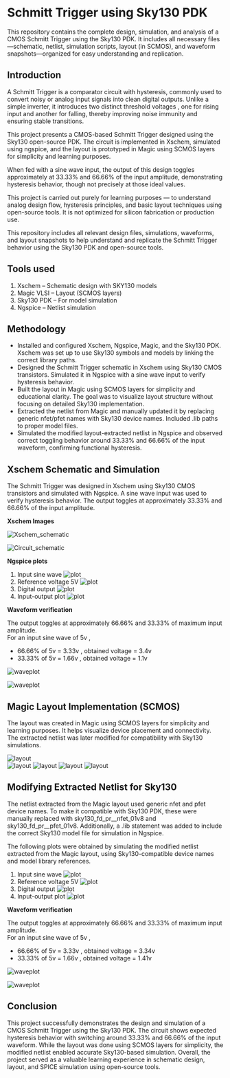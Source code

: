 # Schmitt Trigger using Sky130 PDK
This repository contains the complete design, simulation, and analysis of a CMOS Schmitt Trigger using the Sky130 PDK. It includes all necessary files—schematic, netlist, simulation scripts, layout (in SCMOS), and waveform snapshots—organized for easy understanding and replication.  


## Introduction 
A Schmitt Trigger is a comparator circuit with hysteresis, commonly used to convert noisy or analog input signals into clean digital outputs. Unlike a simple inverter, it introduces two distinct threshold voltages , one for rising input and another for falling, thereby improving noise immunity and ensuring stable transitions.

This project presents a CMOS-based Schmitt Trigger designed using the Sky130 open-source PDK. The circuit is implemented in Xschem, simulated using ngspice, and the layout is prototyped in Magic using SCMOS layers for simplicity and learning purposes.

When fed with a sine wave input, the output of this design toggles approximately at 33.33% and 66.66% of the input amplitude, demonstrating hysteresis behavior, though not precisely at those ideal values.  

This project is carried out purely for learning purposes — to understand analog design flow, hysteresis principles, and basic layout techniques using open-source tools. It is not optimized for silicon fabrication or production use.  

This repository includes all relevant design files, simulations, waveforms, and layout snapshots to help understand and replicate the Schmitt Trigger behavior using the Sky130 PDK and open-source tools.  

## Tools used  
1. Xschem – Schematic design with SKY130 models
2. Magic VLSI – Layout (SCMOS layers)
3. Sky130 PDK – For model simulation
4. Ngspice – Netlist simulation


## Methodology  
- Installed and configured Xschem, Ngspice, Magic, and the Sky130 PDK. Xschem was set up to use Sky130 symbols and models by linking the correct library paths.
- Designed the Schmitt Trigger schematic in Xschem using Sky130 CMOS transistors. Simulated it in Ngspice with a sine wave input to verify hysteresis behavior.
- Built the layout in Magic using SCMOS layers for simplicity and educational clarity. The goal was to visualize layout structure without focusing on detailed Sky130 implementation.
- Extracted the netlist from Magic and manually updated it by replacing generic nfet/pfet names with Sky130 device names. Included .lib paths to proper model files.
- Simulated the modified layout-extracted netlist in Ngspice and observed correct toggling behavior around 33.33% and 66.66% of the input waveform, confirming functional hysteresis.


## Xschem Schematic and Simulation 

The Schmitt Trigger was designed in Xschem using Sky130 CMOS transistors and simulated with Ngspice. A sine wave input was used to verify hysteresis behavior. The output toggles at approximately 33.33% and 66.66% of the input amplitude.   

**Xschem Images**  

![Xschem_schematic](Images/Xschem-schematic.png)  

![Circuit_schematic](Images/Circuit%20-%20schematic.png)  

**Ngspice plots**  
1. Input sine wave ![plot](Images/Spice-vin.png)
2. Reference voltage 5V  ![plot](Images/Spice-vref.png)
3. Digital output ![plot](Images/Spice-vout.png)
4. Input-output plot ![plot](Images/Spice-output.png)


**Waveform verification**  

The output toggles at approximately 66.66% and 33.33% of maximum input amplitude.  
For an input sine wave of 5v ,  
- 66.66% of 5v = 3.33v , obtained voltage = 3.4v
- 33.33% of 5v = 1.66v , obtained voltage = 1.1v

![waveplot](Images/sch-5hys1.png)   

![waveplot](Images/sch-5hys2.png)  


## Magic Layout Implementation (SCMOS)  
The layout was created in Magic using SCMOS layers for simplicity and learning purposes. It helps visualize device placement and connectivity. The extracted netlist was later modified for compatibility with Sky130 simulations.  

![layout](Images/magic_layout.png)    
![layout](Images/Layout.png)
![layout](Images/Magic%20Layout1)
![layout](Images/magic%20layout) 
![layout](Images/rendered%20layout)  


## Modifying Extracted Netlist for Sky130  

The netlist extracted from the Magic layout used generic nfet and pfet device names. To make it compatible with Sky130 PDK, these were manually replaced with sky130_fd_pr__nfet_01v8 and sky130_fd_pr__pfet_01v8. Additionally, a .lib statement was added to include the correct Sky130 model file for simulation in Ngspice.  

The following plots were obtained by simulating the modified netlist extracted from the Magic layout, using Sky130-compatible device names and model library references.    
1. Input sine wave ![plot](Images/layout-vin.png)
2. Reference voltage 5V  ![plot](Images/layout-vref.png)
3. Digital output ![plot](Images/layout-vout.png)
4. Input-output plot ![plot](Images/layout-5output.png)


**Waveform verification**  

The output toggles at approximately 66.66% and 33.33% of maximum input amplitude.  
For an input sine wave of 5v ,  
- 66.66% of 5v = 3.33v , obtained voltage = 3.34v
- 33.33% of 5v = 1.66v , obtained voltage = 1.41v

![waveplot](Images/layout-5hys1.png)   

![waveplot](Images/layout-5hys2.png)  



## Conclusion  
This project successfully demonstrates the design and simulation of a CMOS Schmitt Trigger using the Sky130 PDK. The circuit shows expected hysteresis behavior with switching around 33.33% and 66.66% of the input waveform. While the layout was done using SCMOS layers for simplicity, the modified netlist enabled accurate Sky130-based simulation. Overall, the project served as a valuable learning experience in schematic design, layout, and SPICE simulation using open-source tools.




